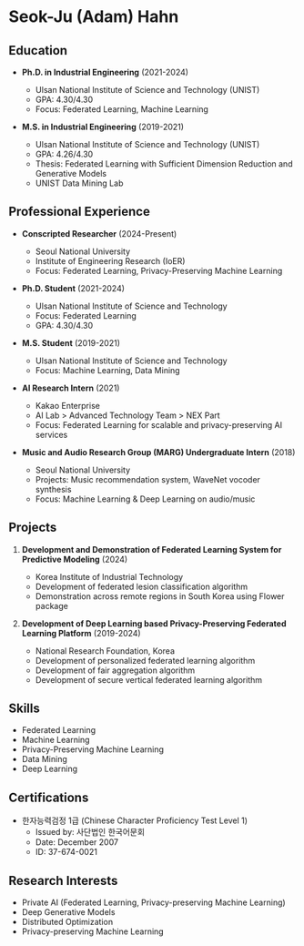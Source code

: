 # Seok-Ju (Adam) Hahn

## Education
- **Ph.D. in Industrial Engineering** (2021-2024)
  - Ulsan National Institute of Science and Technology (UNIST)
  - GPA: 4.30/4.30
  - Focus: Federated Learning, Machine Learning

- **M.S. in Industrial Engineering** (2019-2021)
  - Ulsan National Institute of Science and Technology (UNIST)
  - GPA: 4.26/4.30
  - Thesis: Federated Learning with Sufficient Dimension Reduction and Generative Models
  - UNIST Data Mining Lab

## Professional Experience
- **Conscripted Researcher** (2024-Present)
  - Seoul National University
  - Institute of Engineering Research (IoER)
  - Focus: Federated Learning, Privacy-Preserving Machine Learning

- **Ph.D. Student** (2021-2024)
  - Ulsan National Institute of Science and Technology
  - Focus: Federated Learning
  - GPA: 4.30/4.30

- **M.S. Student** (2019-2021)
  - Ulsan National Institute of Science and Technology
  - Focus: Machine Learning, Data Mining

- **AI Research Intern** (2021)
  - Kakao Enterprise
  - AI Lab > Advanced Technology Team > NEX Part
  - Focus: Federated Learning for scalable and privacy-preserving AI services

- **Music and Audio Research Group (MARG) Undergraduate Intern** (2018)
  - Seoul National University
  - Projects: Music recommendation system, WaveNet vocoder synthesis
  - Focus: Machine Learning & Deep Learning on audio/music

## Projects
1. **Development and Demonstration of Federated Learning System for Predictive Modeling** (2024)
   - Korea Institute of Industrial Technology
   - Development of federated lesion classification algorithm
   - Demonstration across remote regions in South Korea using Flower package

2. **Development of Deep Learning based Privacy-Preserving Federated Learning Platform** (2019-2024)
   - National Research Foundation, Korea
   - Development of personalized federated learning algorithm
   - Development of fair aggregation algorithm
   - Development of secure vertical federated learning algorithm

## Skills
- Federated Learning
- Machine Learning
- Privacy-Preserving Machine Learning
- Data Mining
- Deep Learning

## Certifications
- 한자능력검정 1급 (Chinese Character Proficiency Test Level 1)
  - Issued by: 사단법인 한국어문회
  - Date: December 2007
  - ID: 37-674-0021

## Research Interests
- Private AI (Federated Learning, Privacy-preserving Machine Learning)
- Deep Generative Models
- Distributed Optimization
- Privacy-preserving Machine Learning 